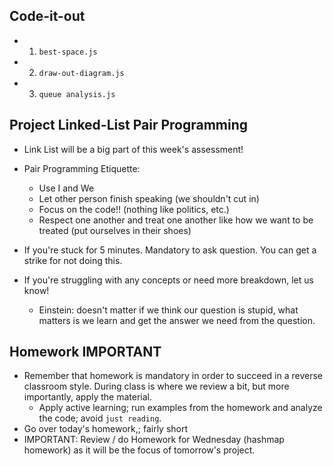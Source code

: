 ## Code-it-out
- 1) `best-space.js`
- 2) `draw-out-diagram.js`
- 3) `queue analysis.js`

## Project Linked-List Pair Programming
- Link List will be a big part of this week's assessment!
- Pair Programming Etiquette:
  - Use I and We
  - Let other person finish speaking (we shouldn't cut in)
  - Focus on the code!! (nothing like politics, etc.)
  - Respect one another and treat one another like how we want to be treated (put ourselves in their shoes)

- If you're stuck for 5 minutes. Mandatory to ask question. You can get a strike for not doing this.
- If you're struggling with any concepts or need more breakdown, let us know! 
  - Einstein: doesn't matter if we think our question is stupid, what matters is we learn and get the answer we need from the question. 


## Homework IMPORTANT
- Remember that homework is mandatory in order to succeed in a reverse classroom style. During class is where we review a bit, but more importantly, apply the material.
  - Apply active learning; run examples from the homework and analyze the code; avoid `just reading`.
- Go over today's homework,; fairly short
- IMPORTANT: Review / do Homework for Wednesday (hashmap homework) as it will be the focus of tomorrow's project.
